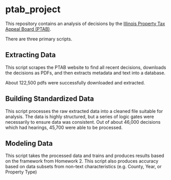 # ptab_project

This repository contains an analysis of decisions by the [Illinois Property Tax Appeal Board (PTAB)](http://www.ptab.illinois.gov/).


There are three primary scripts.

## Extracting Data
This script scrapes the PTAB website to find all recent decisions, downloads the decisions as PDFs, and then extracts metadata and text into a database.

About 122,500 pdfs were successfully downloaded and extracted. 

## Building Standardized Data
This script processes the raw extracted data into a cleaned file suitable for analysis. The data is highly structured, but a series of logic gates were necessarily to ensure data was consistent. Out of about 46,000 decisions which had hearings, 45,700 were able to be processed.

## Modeling Data
This script takes the processed data and trains and produces results based on the framework from Homework 2. This script also produces accuracy based on data subsets from non-text characteristics (e.g. County, Year, or Property Type)


